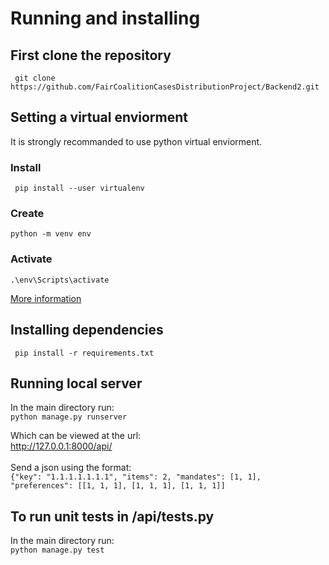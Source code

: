 # Running and installing
## First clone the repository
``` git clone  https://github.com/FairCoalitionCasesDistributionProject/Backend2.git```

## Setting a virtual enviorment
It is strongly recommanded to use python virtual enviorment.<br />
### Install
``` pip install --user virtualenv```

### Create
``` python -m venv env ```

### Activate
``` .\env\Scripts\activate ```

[More information](https://packaging.python.org/en/latest/guides/installing-using-pip-and-virtual-environments/)

## Installing dependencies
``` pip install -r requirements.txt```

## Running local server
In the main directory run:<br />
``` python manage.py runserver ```<br />

Which can be viewed at the url:<br /> http://127.0.0.1:8000/api/ <br />
<br />
Send a json using the format: <br />
``` {"key": "1.1.1.1.1.1.1", "items": 2, "mandates": [1, 1], "preferences": [[1, 1, 1], [1, 1, 1], [1, 1, 1]] ```

## To run unit tests in /api/tests.py
In the main directory run:<br />
``` python manage.py test ```
